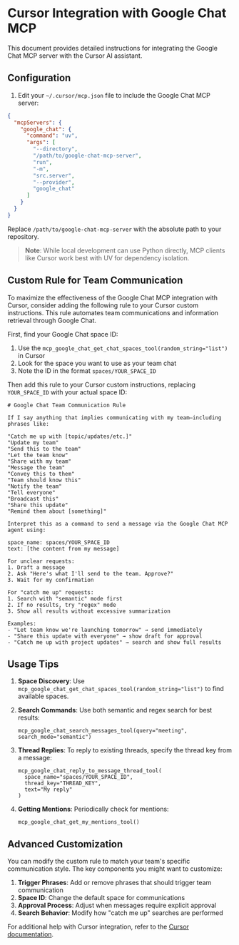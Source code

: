 # Cursor Integration with Google Chat MCP

This document provides detailed instructions for integrating the Google Chat MCP server with the Cursor AI assistant.

## Configuration

1. Edit your `~/.cursor/mcp.json` file to include the Google Chat MCP server:

```json
{
  "mcpServers": {
    "google_chat": {
      "command": "uv",
      "args": [
        "--directory",
        "/path/to/google-chat-mcp-server",
        "run",
        "-m", 
        "src.server",
        "--provider", 
        "google_chat"
      ]
    }
  }
}
```

Replace `/path/to/google-chat-mcp-server` with the absolute path to your repository.

> **Note**: While local development can use Python directly, MCP clients like Cursor work best with UV for dependency isolation.

## Custom Rule for Team Communication

To maximize the effectiveness of the Google Chat MCP integration with Cursor, consider adding the following rule to your Cursor custom instructions. This rule automates team communications and information retrieval through Google Chat.

First, find your Google Chat space ID:

1. Use the `mcp_google_chat_get_chat_spaces_tool(random_string="list")` in Cursor
2. Look for the space you want to use as your team chat
3. Note the ID in the format `spaces/YOUR_SPACE_ID` 

Then add this rule to your Cursor custom instructions, replacing `YOUR_SPACE_ID` with your actual space ID:

```
# Google Chat Team Communication Rule

If I say anything that implies communicating with my team—including phrases like:

"Catch me up with [topic/updates/etc.]"
"Update my team"
"Send this to the team"
"Let the team know"
"Share with my team"
"Message the team"
"Convey this to them"
"Team should know this"
"Notify the team"
"Tell everyone"
"Broadcast this"
"Share this update"
"Remind them about [something]"

Interpret this as a command to send a message via the Google Chat MCP agent using:

space_name: spaces/YOUR_SPACE_ID
text: [the content from my message]

For unclear requests:
1. Draft a message
2. Ask "Here's what I'll send to the team. Approve?"
3. Wait for my confirmation

For "catch me up" requests:
1. Search with "semantic" mode first
2. If no results, try "regex" mode
3. Show all results without excessive summarization

Examples:
- "Let team know we're launching tomorrow" → send immediately
- "Share this update with everyone" → show draft for approval
- "Catch me up with project updates" → search and show full results
```

## Usage Tips

1. **Space Discovery**: Use `mcp_google_chat_get_chat_spaces_tool(random_string="list")` to find available spaces.

2. **Search Commands**: Use both semantic and regex search for best results:
   ```
   mcp_google_chat_search_messages_tool(query="meeting", search_mode="semantic")
   ```

3. **Thread Replies**: To reply to existing threads, specify the thread key from a message:
   ```
   mcp_google_chat_reply_to_message_thread_tool(
     space_name="spaces/YOUR_SPACE_ID", 
     thread_key="THREAD_KEY", 
     text="My reply"
   )
   ```

4. **Getting Mentions**: Periodically check for mentions:
   ```
   mcp_google_chat_get_my_mentions_tool()
   ```

## Advanced Customization

You can modify the custom rule to match your team's specific communication style. The key components you might want to customize:

1. **Trigger Phrases**: Add or remove phrases that should trigger team communication
2. **Space ID**: Change the default space for communications
3. **Approval Process**: Adjust when messages require explicit approval
4. **Search Behavior**: Modify how "catch me up" searches are performed

For additional help with Cursor integration, refer to the [Cursor documentation](https://cursor.sh/docs/mcp-configuration). 